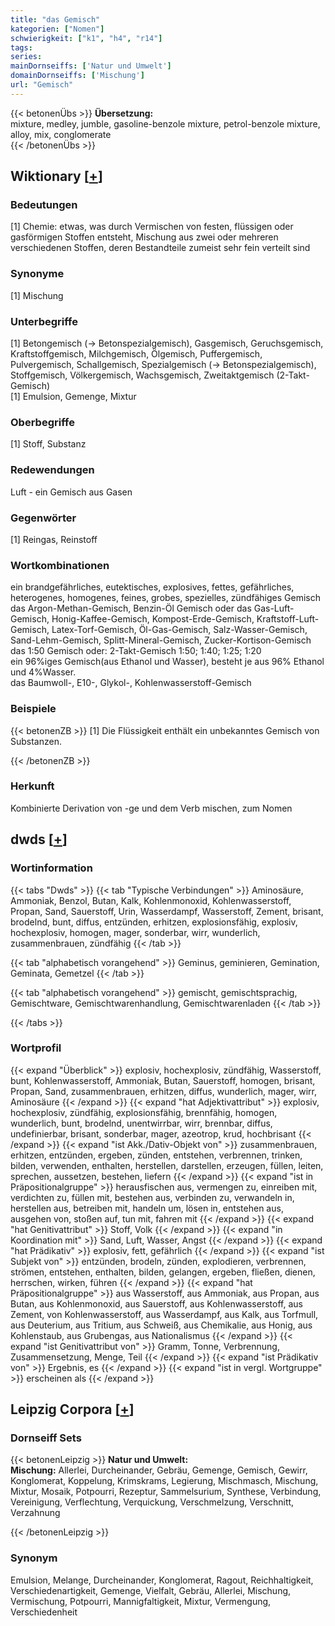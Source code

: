 ```yaml
---
title: "das Gemisch"
kategorien: ["Nomen"]
schwierigkeit: ["k1", "h4", "r14"]
tags:
series:
mainDornseiffs: ['Natur und Umwelt']
domainDornseiffs: ['Mischung']
url: "Gemisch"
---
```


{{< betonenÜbs >}}
**Übersetzung:**  
mixture, medley, jumble, gasoline-benzole mixture, petrol-benzole mixture, alloy, mix, conglomerate  
{{< /betonenÜbs >}}

## Wiktionary [[+](https://de.wiktionary.org/wiki/Gemisch)]

### Bedeutungen
[1] Chemie: etwas, was durch Vermischen von festen, flüssigen oder gasförmigen Stoffen entsteht, Mischung aus zwei oder mehreren verschiedenen Stoffen, deren Bestandteile zumeist sehr fein verteilt sind  

### Synonyme
[1] Mischung  

### Unterbegriffe
[1] Betongemisch (→ Betonspezialgemisch), Gasgemisch, Geruchsgemisch, Kraftstoffgemisch, Milchgemisch, Ölgemisch, Puffergemisch, Pulvergemisch, Schallgemisch, Spezialgemisch (→ Betonspezialgemisch), Stoffgemisch, Völkergemisch, Wachsgemisch, Zweitaktgemisch (2-Takt-Gemisch)  
[1] Emulsion, Gemenge, Mixtur  

### Oberbegriffe
[1] Stoff, Substanz  

### Redewendungen
Luft - ein Gemisch aus Gasen  

### Gegenwörter
[1] Reingas, Reinstoff  

### Wortkombinationen
ein brandgefährliches, eutektisches, explosives, fettes, gefährliches, heterogenes, homogenes, feines, grobes, spezielles, zündfähiges Gemisch  
das Argon-Methan-Gemisch, Benzin-Öl Gemisch oder das Gas-Luft-Gemisch, Honig-Kaffee-Gemisch, Kompost-Erde-Gemisch, Kraftstoff-Luft-Gemisch, Latex-Torf-Gemisch, Öl-Gas-Gemisch, Salz-Wasser-Gemisch, Sand-Lehm-Gemisch, Splitt-Mineral-Gemisch, Zucker-Kortison-Gemisch  
das 1:50 Gemisch oder: 2-Takt-Gemisch 1:50; 1:40; 1:25; 1:20  
ein 96%iges Gemisch(aus Ethanol und Wasser), besteht je aus 96% Ethanol und 4%Wasser.  
das Baumwoll-, E10-, Glykol-, Kohlenwasserstoff-Gemisch  

### Beispiele
{{< betonenZB >}}
[1] Die Flüssigkeit enthält ein unbekanntes Gemisch von Substanzen.  

{{< /betonenZB >}}
### Herkunft
Kombinierte Derivation von -ge und dem Verb mischen, zum Nomen  



## dwds [[+](https://www.dwds.de/wb/Gemisch)]

### Wortinformation
{{< tabs "Dwds" >}}
{{< tab "Typische Verbindungen" >}}
Aminosäure, Ammoniak, Benzol, Butan, Kalk, Kohlenmonoxid, Kohlenwasserstoff, Propan, Sand, Sauerstoff, Urin, Wasserdampf, Wasserstoff, Zement, brisant, brodelnd, bunt, diffus, entzünden, erhitzen, explosionsfähig, explosiv, hochexplosiv, homogen, mager, sonderbar, wirr, wunderlich, zusammenbrauen, zündfähig
{{< /tab >}}

{{< tab "alphabetisch vorangehend" >}}
Geminus, geminieren, Gemination, Geminata, Gemetzel
{{< /tab >}}

{{< tab "alphabetisch vorangehend" >}}
gemischt, gemischtsprachig, Gemischtware, Gemischtwarenhandlung, Gemischtwarenladen
{{< /tab >}}

{{< /tabs >}}

### Wortprofil
{{< expand "Überblick" >}} explosiv, hochexplosiv, zündfähig, Wasserstoff, bunt, Kohlenwasserstoff, Ammoniak, Butan, Sauerstoff, homogen, brisant, Propan, Sand, zusammenbrauen, erhitzen, diffus, wunderlich, mager, wirr, Aminosäure {{< /expand >}}
{{< expand "hat Adjektivattribut" >}} explosiv, hochexplosiv, zündfähig, explosionsfähig, brennfähig, homogen, wunderlich, bunt, brodelnd, unentwirrbar, wirr, brennbar, diffus, undefinierbar, brisant, sonderbar, mager, azeotrop, krud, hochbrisant {{< /expand >}}
{{< expand "ist Akk./Dativ-Objekt von" >}} zusammenbrauen, erhitzen, entzünden, ergeben, zünden, entstehen, verbrennen, trinken, bilden, verwenden, enthalten, herstellen, darstellen, erzeugen, füllen, leiten, sprechen, aussetzen, bestehen, liefern {{< /expand >}}
{{< expand "ist in Präpositionalgruppe" >}} herausfischen aus, vermengen zu, einreiben mit, verdichten zu, füllen mit, bestehen aus, verbinden zu, verwandeln in, herstellen aus, betreiben mit, handeln um, lösen in, entstehen aus, ausgehen von, stoßen auf, tun mit, fahren mit {{< /expand >}}
{{< expand "hat Genitivattribut" >}} Stoff, Volk {{< /expand >}}
{{< expand "in Koordination mit" >}} Sand, Luft, Wasser, Angst {{< /expand >}}
{{< expand "hat Prädikativ" >}} explosiv, fett, gefährlich {{< /expand >}}
{{< expand "ist Subjekt von" >}} entzünden, brodeln, zünden, explodieren, verbrennen, strömen, entstehen, enthalten, bilden, gelangen, ergeben, fließen, dienen, herrschen, wirken, führen {{< /expand >}}
{{< expand "hat Präpositionalgruppe" >}} aus Wasserstoff, aus Ammoniak, aus Propan, aus Butan, aus Kohlenmonoxid, aus Sauerstoff, aus Kohlenwasserstoff, aus Zement, von Kohlenwasserstoff, aus Wasserdampf, aus Kalk, aus Torfmull, aus Deuterium, aus Tritium, aus Schweiß, aus Chemikalie, aus Honig, aus Kohlenstaub, aus Grubengas, aus Nationalismus {{< /expand >}}
{{< expand "ist Genitivattribut von" >}} Gramm, Tonne, Verbrennung, Zusammensetzung, Menge, Teil {{< /expand >}}
{{< expand "ist Prädikativ von" >}} Ergebnis, es {{< /expand >}}
{{< expand "ist in vergl. Wortgruppe" >}} erscheinen als {{< /expand >}}

## Leipzig Corpora [[+](https://corpora.uni-leipzig.de/en/res?word=Gemisch&corpusId=deu_newscrawl-public_2018)]

### Dornseiff Sets
{{< betonenLeipzig >}}
**Natur und Umwelt:**  
**Mischung:** Allerlei, Durcheinander, Gebräu, Gemenge, Gemisch, Gewirr, Konglomerat, Koppelung, Krimskrams, Legierung, Mischmasch, Mischung, Mixtur, Mosaik, Potpourri, Rezeptur, Sammelsurium, Synthese, Verbindung, Vereinigung, Verflechtung, Verquickung, Verschmelzung, Verschnitt, Verzahnung  

{{< /betonenLeipzig >}}

### Synonym
Emulsion, Melange, Durcheinander, Konglomerat, Ragout, Reichhaltigkeit, Verschiedenartigkeit, Gemenge, Vielfalt, Gebräu, Allerlei, Mischung, Vermischung, Potpourri, Mannigfaltigkeit, Mixtur, Vermengung, Verschiedenheit

